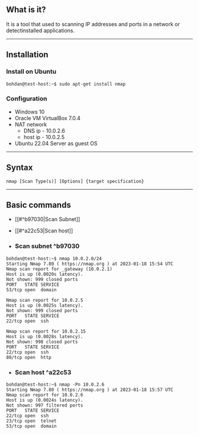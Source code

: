 ## What is it?

It is a tool that used to scanning IP addresses and ports in a network or detectinstalled applications.

***
## Installation

### Install on Ubuntu 
```
bohdan@test-host:~$ sudo apt-get install nmap
```

### Configuration
- Windows 10
- Oracle VM VirtualBox 7.0.4
- NAT network
	- DNS ip    - 10.0.2.6
	- host ip   - 10.0.2.5
- Ubuntu 22.04 Server as guest OS

***
## Syntax

```
nmap [Scan Type(s)] [Options] {target specification}
```

***
## Basic commands

- [[#^b97030|Scan Subnet]]
- [[#^a22c53|Scan host]]

- ###  Scan subnet  ^b97030
```
bohdan@test-host:~$ nmap 10.0.2.0/24
Starting Nmap 7.80 ( https://nmap.org ) at 2023-01-18 15:54 UTC
Nmap scan report for _gateway (10.0.2.1)
Host is up (0.0020s latency).
Not shown: 999 closed ports
PORT   STATE SERVICE
53/tcp open  domain

Nmap scan report for 10.0.2.5
Host is up (0.0025s latency).
Not shown: 999 closed ports
PORT   STATE SERVICE
22/tcp open  ssh

Nmap scan report for 10.0.2.15
Host is up (0.0028s latency).
Not shown: 998 closed ports
PORT   STATE SERVICE
22/tcp open  ssh
80/tcp open  http
```

- ### Scan host ^a22c53
```
bohdan@test-host:~$ nmap -Pn 10.0.2.6
Starting Nmap 7.80 ( https://nmap.org ) at 2023-01-18 15:57 UTC
Nmap scan report for 10.0.2.6
Host is up (0.0024s latency).
Not shown: 997 filtered ports
PORT   STATE SERVICE
22/tcp open  ssh
23/tcp open  telnet
53/tcp open  domain
```